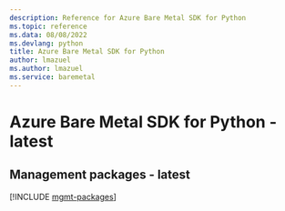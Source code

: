 ```yaml
---
description: Reference for Azure Bare Metal SDK for Python
ms.topic: reference
ms.data: 08/08/2022
ms.devlang: python
title: Azure Bare Metal SDK for Python
author: lmazuel
ms.author: lmazuel
ms.service: baremetal
---
```

# Azure Bare Metal SDK for Python - latest

## Management packages - latest
[!INCLUDE [mgmt-packages](bare-metal-mgmt-index.md)]